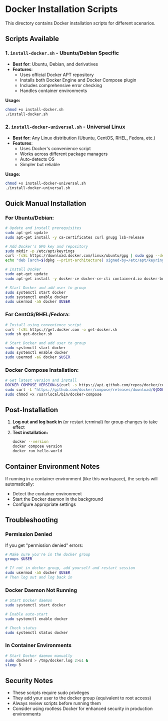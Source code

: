 # Docker Installation Scripts

This directory contains Docker installation scripts for different scenarios.

## Scripts Available

### 1. `install-docker.sh` - Ubuntu/Debian Specific
- **Best for**: Ubuntu, Debian, and derivatives
- **Features**: 
  - Uses official Docker APT repository
  - Installs both Docker Engine and Docker Compose plugin
  - Includes comprehensive error checking
  - Handles container environments

**Usage:**
```bash
chmod +x install-docker.sh
./install-docker.sh
```

### 2. `install-docker-universal.sh` - Universal Linux
- **Best for**: Any Linux distribution (Ubuntu, CentOS, RHEL, Fedora, etc.)
- **Features**:
  - Uses Docker's convenience script
  - Works across different package managers
  - Auto-detects OS
  - Simpler but reliable

**Usage:**
```bash
chmod +x install-docker-universal.sh
./install-docker-universal.sh
```

## Quick Manual Installation

### For Ubuntu/Debian:
```bash
# Update and install prerequisites
sudo apt-get update
sudo apt-get install -y ca-certificates curl gnupg lsb-release

# Add Docker's GPG key and repository
sudo mkdir -p /etc/apt/keyrings
curl -fsSL https://download.docker.com/linux/ubuntu/gpg | sudo gpg --dearmor -o /etc/apt/keyrings/docker.gpg
echo "deb [arch=$(dpkg --print-architecture) signed-by=/etc/apt/keyrings/docker.gpg] https://download.docker.com/linux/ubuntu $(lsb_release -cs) stable" | sudo tee /etc/apt/sources.list.d/docker.list > /dev/null

# Install Docker
sudo apt-get update
sudo apt-get install -y docker-ce docker-ce-cli containerd.io docker-buildx-plugin docker-compose-plugin

# Start Docker and add user to group
sudo systemctl start docker
sudo systemctl enable docker
sudo usermod -aG docker $USER
```

### For CentOS/RHEL/Fedora:
```bash
# Install using convenience script
curl -fsSL https://get.docker.com -o get-docker.sh
sudo sh get-docker.sh

# Start Docker and add user to group
sudo systemctl start docker
sudo systemctl enable docker
sudo usermod -aG docker $USER
```

### Docker Compose Installation:
```bash
# Get latest version and install
DOCKER_COMPOSE_VERSION=$(curl -s https://api.github.com/repos/docker/compose/releases/latest | grep 'tag_name' | cut -d\" -f4)
sudo curl -L "https://github.com/docker/compose/releases/download/${DOCKER_COMPOSE_VERSION}/docker-compose-$(uname -s)-$(uname -m)" -o /usr/local/bin/docker-compose
sudo chmod +x /usr/local/bin/docker-compose
```

## Post-Installation

1. **Log out and log back in** (or restart terminal) for group changes to take effect
2. **Test installation:**
   ```bash
   docker --version
   docker compose version
   docker run hello-world
   ```

## Container Environment Notes

If running in a container environment (like this workspace), the scripts will automatically:
- Detect the container environment
- Start the Docker daemon in the background
- Configure appropriate settings

## Troubleshooting

### Permission Denied
If you get "permission denied" errors:
```bash
# Make sure you're in the docker group
groups $USER

# If not in docker group, add yourself and restart session
sudo usermod -aG docker $USER
# Then log out and log back in
```

### Docker Daemon Not Running
```bash
# Start Docker daemon
sudo systemctl start docker

# Enable auto-start
sudo systemctl enable docker

# Check status
sudo systemctl status docker
```

### In Container Environments
```bash
# Start Docker daemon manually
sudo dockerd > /tmp/docker.log 2>&1 &
sleep 5
```

## Security Notes

- These scripts require sudo privileges
- They add your user to the docker group (equivalent to root access)
- Always review scripts before running them
- Consider using rootless Docker for enhanced security in production environments